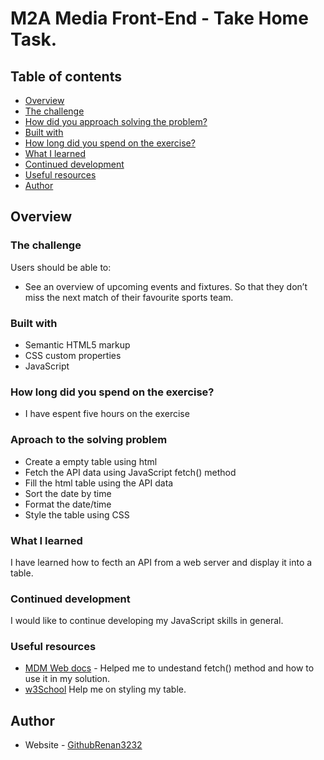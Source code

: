 # M2A Media Front-End - Take Home Task.

## Table of contents

- [Overview](#overview)
- [The challenge](#the-challenge)
- [How did you approach solving the problem?](#approach-to-the-solving-problem)
- [Built with](#built-with)
- [How long did you spend on the exercise?](#how-long-did-you-spend-on-the-exercise?)
- [What I learned](#what-i-learned)
- [Continued development](#continued-development)
- [Useful resources](#useful-resources)
- [Author](#author)



## Overview

### The challenge

Users should be able to:

- See an overview of upcoming events and fixtures. So that they don’t miss the next match of their favourite sports team.



### Built with
- Semantic HTML5 markup
- CSS custom properties
- JavaScript

### How long did you spend on the exercise?
- I have espent five hours on the exercise

### Aproach to the solving problem
- Create a empty table using html 
- Fetch the API data using JavaScript fetch() method
- Fill the html table using the API data
- Sort the date by time
- Format the date/time 
- Style the table using CSS


### What I learned
I have learned how to fecth an API from a web server and display it into a table.

### Continued development
I would like to continue developing my JavaScript skills in general.


### Useful resources

- [MDM Web docs](https://developer.mozilla.org/en-US/docs/Web/API/Fetch_API/Using_Fetch) - Helped me to undestand fetch() method and how to use it in my solution.
- [w3School](https://www.w3schools.com/js/default.asp) Help me on styling my table.


## Author

- Website - [GithubRenan3232](https://github.com/Renan3232)
